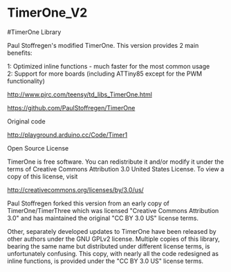 # TimerOne_V2

#TimerOne Library

Paul Stoffregen's modified TimerOne.  This version provides 2 main benefits:

1: Optimized inline functions - much faster for the most common usage  
2: Support for more boards (including ATTiny85 except for the PWM functionality)

http://www.pjrc.com/teensy/td_libs_TimerOne.html

https://github.com/PaulStoffregen/TimerOne

Original code

http://playground.arduino.cc/Code/Timer1

Open Source License

TimerOne is free software. You can redistribute it and/or modify it under
the terms of Creative Commons Attribution 3.0 United States License.
To view a copy of this license, visit

http://creativecommons.org/licenses/by/3.0/us/

Paul Stoffregen forked this version from an early copy of TimerOne/TimerThree
which was licensed "Creative Commons Attribution 3.0" and has maintained
the original "CC BY 3.0 US" license terms.

Other, separately developed updates to TimerOne have been released by other
authors under the GNU GPLv2 license.  Multiple copies of this library, bearing
the same name but distributed under different license terms, is unfortunately
confusing.  This copy, with nearly all the code redesigned as inline functions,
is provided under the "CC BY 3.0 US" license terms.

